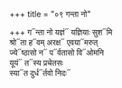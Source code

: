 +++
title = "०९ गन्ता नो"

+++
ग᳓न्ता नो यज्ञं᳓ यज्ञियाः सुश᳓मि  
श्रो᳓ता ह᳓वम् अरक्ष᳓ एवया᳓मरुत्  
ज्ये᳓ष्ठासो न᳓ प᳓र्वतासो वि᳓ओमनि  
यूयं᳓ त᳓स्य प्रचेतसः  
स्या᳓त दुर्ध᳓र्तवो निदः᳓